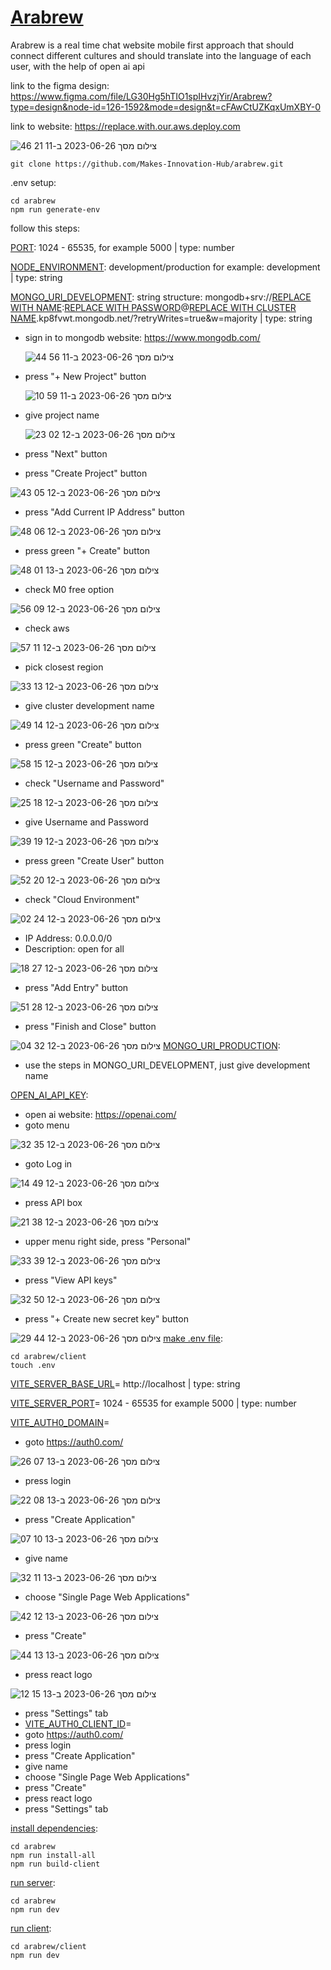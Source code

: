 # [Arabrew]()

Arabrew is a real time chat website mobile first approach that should connect different cultures and should translate into the language of each user, with the help of open ai api

link to the figma design: https://www.figma.com/file/LG30Hg5hTIO1spIHvzjYir/Arabrew?type=design&node-id=126-1592&mode=design&t=cFAwCtUZKqxUmXBY-0

link to website: https://replace.with.our.aws.deploy.com

![צילום מסך 2023-06-26 ב-11 21 46](https://github.com/Makes-Innovation-Hub/arabrew/assets/53153372/665f9cfb-7fda-4778-bef2-13b2f75a51f3)


```
git clone https://github.com/Makes-Innovation-Hub/arabrew.git
```

.env setup:
```
cd arabrew
npm run generate-env
```

follow this steps:

[PORT](): 1024 - 65535, for example 5000 | type: number

[NODE_ENVIRONMENT](): development/production for example: development | type: string

[MONGO_URI_DEVELOPMENT](): string structure: mongodb+srv://[REPLACE WITH NAME]():[REPLACE WITH PASSWORD]()@[REPLACE WITH CLUSTER NAME]().kp8fvwt.mongodb.net/?retryWrites=true&w=majority | type: string

* sign in to mongodb website: https://www.mongodb.com/

  ![צילום מסך 2023-06-26 ב-11 56 44](https://github.com/Makes-Innovation-Hub/arabrew/assets/53153372/205524f2-3e84-4de6-857e-87e113aef288)
* press "+ New Project" button

  ![צילום מסך 2023-06-26 ב-11 59 10](https://github.com/Makes-Innovation-Hub/arabrew/assets/53153372/07033b0d-bf7a-4894-8407-4ea7b160e4c1)
* give project name

  ![צילום מסך 2023-06-26 ב-12 02 23](https://github.com/Makes-Innovation-Hub/arabrew/assets/53153372/d76cb2ae-1380-4c07-b3fc-dd21cea54b6a)
* press "Next" button
* press "Create Project" button

![צילום מסך 2023-06-26 ב-12 05 43](https://github.com/Makes-Innovation-Hub/arabrew/assets/53153372/42c2d9e9-50cd-41f7-8210-891064e3e9b6)
* press "Add Current IP Address" button

![צילום מסך 2023-06-26 ב-12 06 48](https://github.com/Makes-Innovation-Hub/arabrew/assets/53153372/c6bd10bd-f777-4b24-8eb6-ee4fd7b53cf0)
* press green "+ Create" button

![צילום מסך 2023-06-26 ב-13 01 48](https://github.com/Makes-Innovation-Hub/arabrew/assets/53153372/29c2bae6-53d9-4af8-a5dc-0f33b86262d2)

* check M0 free option

![צילום מסך 2023-06-26 ב-12 09 56](https://github.com/Makes-Innovation-Hub/arabrew/assets/53153372/3ff5bddf-07be-47a4-8519-109f0c5610e4)
* check aws

![צילום מסך 2023-06-26 ב-12 11 57](https://github.com/Makes-Innovation-Hub/arabrew/assets/53153372/164929c2-609a-43ff-ad38-aae4e0209867)
* pick closest region

![צילום מסך 2023-06-26 ב-12 13 33](https://github.com/Makes-Innovation-Hub/arabrew/assets/53153372/dff983d7-6f9e-4e67-9b68-a3702d900c86)
* give cluster development name

![צילום מסך 2023-06-26 ב-12 14 49](https://github.com/Makes-Innovation-Hub/arabrew/assets/53153372/52ef9c3c-aee7-4481-bd28-b2371c8c24fe)
* press green "Create" button

![צילום מסך 2023-06-26 ב-12 15 58](https://github.com/Makes-Innovation-Hub/arabrew/assets/53153372/f510800a-caa7-4d22-98ba-c8a4f3afbbe6)
* check "Username and Password"

![צילום מסך 2023-06-26 ב-12 18 25](https://github.com/Makes-Innovation-Hub/arabrew/assets/53153372/dee59938-2005-4d7d-912c-6d480f53ad14)
* give Username and Password

![צילום מסך 2023-06-26 ב-12 19 39](https://github.com/Makes-Innovation-Hub/arabrew/assets/53153372/8e8124d5-9cda-4b60-8e87-bda08950acd9)
* press green "Create User" button

![צילום מסך 2023-06-26 ב-12 20 52](https://github.com/Makes-Innovation-Hub/arabrew/assets/53153372/0a07864c-1ffe-4db8-a3ab-83b6493d5e11)
* check "Cloud Environment"

![צילום מסך 2023-06-26 ב-12 24 02](https://github.com/Makes-Innovation-Hub/arabrew/assets/53153372/76367e81-c4f8-4e43-bc0d-40b330c65839)
* IP Address: 0.0.0.0/0
* Description: open for all

![צילום מסך 2023-06-26 ב-12 27 18](https://github.com/Makes-Innovation-Hub/arabrew/assets/53153372/6d23ff1a-013a-4dd0-9373-9f8efc96f54d)
* press "Add Entry" button

![צילום מסך 2023-06-26 ב-12 28 51](https://github.com/Makes-Innovation-Hub/arabrew/assets/53153372/21bf3534-38d9-45b4-be1e-a645661c7558)
* press "Finish and Close" button

![צילום מסך 2023-06-26 ב-12 32 04](https://github.com/Makes-Innovation-Hub/arabrew/assets/53153372/bce1a1e9-fd79-498e-9982-1752f2a3dade)
[MONGO_URI_PRODUCTION]():

* use the steps in MONGO_URI_DEVELOPMENT, just give development name

[OPEN_AI_API_KEY]():

* open ai website: https://openai.com/
* goto menu

![צילום מסך 2023-06-26 ב-12 35 32](https://github.com/Makes-Innovation-Hub/arabrew/assets/53153372/147a8f55-f0ec-4777-951c-79c165d47f43)
* goto Log in

![צילום מסך 2023-06-26 ב-12 49 14](https://github.com/Makes-Innovation-Hub/arabrew/assets/53153372/478cbaa7-41fe-4fb2-8695-4ea5f98708ac)
* press API box

![צילום מסך 2023-06-26 ב-12 38 21](https://github.com/Makes-Innovation-Hub/arabrew/assets/53153372/d2a8afc1-8ac4-4b2a-8c61-708b87901dc5)
* upper menu right side, press "Personal"

![צילום מסך 2023-06-26 ב-12 39 33](https://github.com/Makes-Innovation-Hub/arabrew/assets/53153372/3da1f623-c923-49f5-9ce4-3a334230e352)
* press "View API keys"

![צילום מסך 2023-06-26 ב-12 50 32](https://github.com/Makes-Innovation-Hub/arabrew/assets/53153372/8b55566b-621f-4abe-a401-7ee79a4ce294)
* press "+ Create new secret key" button

![צילום מסך 2023-06-26 ב-12 44 29](https://github.com/Makes-Innovation-Hub/arabrew/assets/53153372/13a95b31-3424-40c6-8062-5f826fee3df5)
[make .env file]():
```
cd arabrew/client
touch .env
```

[VITE_SERVER_BASE_URL]()= http://localhost | type: string

[VITE_SERVER_PORT]()= 1024 - 65535 for example 5000 | type: number

[VITE_AUTH0_DOMAIN]()= 

* goto https://auth0.com/

![צילום מסך 2023-06-26 ב-13 07 26](https://github.com/Makes-Innovation-Hub/arabrew/assets/53153372/1ceddbb9-f75c-485a-9176-ced373e2e4e6)

* press login

![צילום מסך 2023-06-26 ב-13 08 22](https://github.com/Makes-Innovation-Hub/arabrew/assets/53153372/4468738e-e75d-4065-9038-c442d989aeab)

* press "Create Application"

![צילום מסך 2023-06-26 ב-13 10 07](https://github.com/Makes-Innovation-Hub/arabrew/assets/53153372/579bc4a5-0055-480a-9ded-82524f16ba48)

* give name

![צילום מסך 2023-06-26 ב-13 11 32](https://github.com/Makes-Innovation-Hub/arabrew/assets/53153372/7b141ed2-2996-42d9-a9c0-49bc66562343)

* choose "Single Page Web Applications"

![צילום מסך 2023-06-26 ב-13 12 42](https://github.com/Makes-Innovation-Hub/arabrew/assets/53153372/2376539d-82b3-45bc-8827-edd9211711bc)

* press "Create"

![צילום מסך 2023-06-26 ב-13 13 44](https://github.com/Makes-Innovation-Hub/arabrew/assets/53153372/38bd96a5-427a-4a46-a563-27738c03f934)

* press react logo

![צילום מסך 2023-06-26 ב-13 15 12](https://github.com/Makes-Innovation-Hub/arabrew/assets/53153372/4462848d-90f8-42fe-b8c3-4a6254c77e46)

* press "Settings" tab
* [VITE_AUTH0_CLIENT_ID]()=
* goto https://auth0.com/
* press login
* press "Create Application"
* give name
* choose "Single Page Web Applications"
* press "Create"
* press react logo
* press "Settings" tab

[install dependencies]():
```
cd arabrew
npm run install-all
npm run build-client
```
[run server]():
```
cd arabrew
npm run dev
```
[run client]():
```
cd arabrew/client
npm run dev
```
